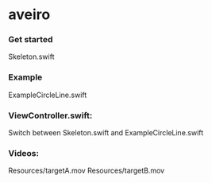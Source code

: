 # aveiro

### Get started
Skeleton.swift

### Example
ExampleCircleLine.swift

### ViewController.swift:
Switch between Skeleton.swift and ExampleCircleLine.swift

### Videos:
Resources/targetA.mov
Resources/targetB.mov
